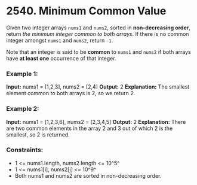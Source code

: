 # 2540. Minimum Common Value

Given two integer arrays `nums1` and `nums2`, sorted in **non-decreasing order**, return *the minimum integer common to both arrays*. If there is no common integer amongst `nums1` and `nums2`, return `-1`.

Note that an integer is said to be **common** to `nums1` and `nums2` if both arrays have **at least one** occurrence of that integer.

### Example 1:
**Input:** nums1 = [1,2,3], nums2 = [2,4]
**Output:** 2
**Explanation:** The smallest element common to both arrays is 2, so we return 2.

### Example 2:
**Input:** nums1 = [1,2,3,6], nums2 = [2,3,4,5]
**Output:** 2
**Explanation:** There are two common elements in the array 2 and 3 out of which 2 is the smallest, so 2 is returned.
 
### Constraints:
- 1 <= nums1.length, nums2.length <= 10^5^
- 1 <= nums1[i], nums2[j] <= 10^9^
- Both nums1 and nums2 are sorted in non-decreasing order.
